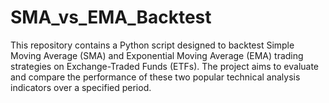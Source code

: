 # SMA_vs_EMA_Backtest
This repository contains a Python script designed to backtest Simple Moving Average (SMA) and Exponential Moving Average (EMA) trading strategies on Exchange-Traded Funds (ETFs). The project aims to evaluate and compare the performance of these two popular technical analysis indicators over a specified period.
